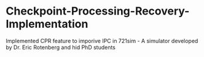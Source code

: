 # Checkpoint-Processing-Recovery-Implementation


Implemented CPR feature to imporive IPC in 721sim -  A simulator developed by Dr. Eric Rotenberg and hid PhD students  
